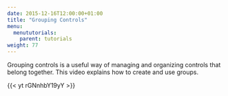 ```yaml
---
date: 2015-12-16T12:00:00+01:00
title: "Grouping Controls"
menu:
  menututorials:
    parent: tutorials
weight: 77
---
```


Grouping controls is a useful way of managing and organizing controls that belong together. This video explains how to create and use groups.

{{< yt rGNnhbY19yY >}}